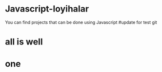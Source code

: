 # Javascript-loyihalar
You can find projects that can be done using Javascript
#update for test git 
# all is well
# one
